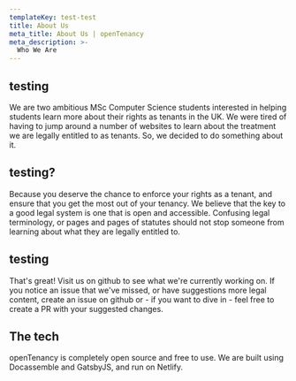 ```yaml
---
templateKey: test-test
title: About Us
meta_title: About Us | openTenancy
meta_description: >-
  Who We Are
---
```

## testing

We are two ambitious MSc Computer Science students interested in helping students learn more about their rights as tenants in the UK. We were tired of having to jump around a number of websites to learn about the treatment we are legally entitled to as tenants. So, we decided to do something about it.

## testing?

Because you deserve the chance to enforce your rights as a tenant, and ensure that you get the most out of your tenancy. We believe that the key to a good legal system is one that is open and accessible. Confusing legal terminology, or pages and pages of statutes should not stop someone from learning about what they are legally entitled to.  

## testing

That's great! Visit us on github to see what we're currently working on. If you notice an issue that we've missed, or have suggestions more legal content, create an issue on github or - if you want to dive in - feel free to create a PR with your suggested changes.

## The tech

openTenancy is completely open source and free to use. We are built using Docassemble and GatsbyJS, and run on Netlify.
